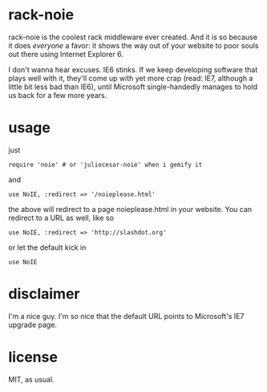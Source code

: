 # rack-noie

rack-noie is the coolest rack middleware ever created. And it is so because it does _everyone_
a favor: it shows the way out of your website to poor souls out there using Internet Explorer 6.

I don't wanna hear excuses. IE6 stinks. If we keep developing software that plays well with it,
they'll come up with yet more crap (read: IE7, although a little bit less bad than IE6), until
Microsoft single-handedly manages to hold us back for a few more years.

# usage

just 

    require 'noie' # or 'juliocesar-noie' when i gemify it
    
and

    use NoIE, :redirect => '/noieplease.html'
    
the above will redirect to a page noieplease.html in your website. You can redirect to
a URL as well, like so

    use NoIE, :redirect => 'http://slashdot.org'
    
or let the default kick in

    use NoIE
    
# disclaimer

I'm a nice guy. I'm so nice that the default URL points to Microsoft's IE7 upgrade page.

# license

MIT, as usual.